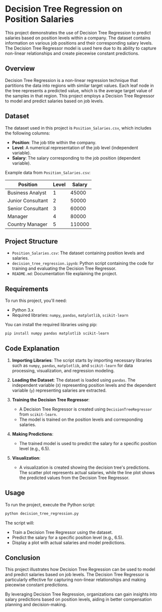 # Decision Tree Regression on Position Salaries

This project demonstrates the use of Decision Tree Regression to predict salaries based on position levels within a company. The dataset contains information on various job positions and their corresponding salary levels. The Decision Tree Regressor model is used here due to its ability to capture non-linear relationships and create piecewise constant predictions.

## Overview

Decision Tree Regression is a non-linear regression technique that partitions the data into regions with similar target values. Each leaf node in the tree represents a predicted value, which is the average target value of the samples in that region. This project employs a Decision Tree Regressor to model and predict salaries based on job levels.

## Dataset

The dataset used in this project is `Position_Salaries.csv`, which includes the following columns:

- **Position**: The job title within the company.
- **Level**: A numerical representation of the job level (independent variable).
- **Salary**: The salary corresponding to the job position (dependent variable).

Example data from `Position_Salaries.csv`:

| Position          | Level | Salary |
|-------------------|-------|--------|
| Business Analyst  | 1     | 45000  |
| Junior Consultant | 2     | 50000  |
| Senior Consultant | 3     | 60000  |
| Manager           | 4     | 80000  |
| Country Manager   | 5     | 110000 |

## Project Structure

- `Position_Salaries.csv`: The dataset containing position levels and salaries.
- `decision_tree_regression.ipynb`: Python script containing the code for training and evaluating the Decision Tree Regressor.
- `README.md`: Documentation file explaining the project.

## Requirements

To run this project, you'll need:

- Python 3.x
- Required libraries: `numpy`, `pandas`, `matplotlib`, `scikit-learn`

You can install the required libraries using pip:

```bash
pip install numpy pandas matplotlib scikit-learn
```

## Code Explanation

1. **Importing Libraries**: The script starts by importing necessary libraries such as `numpy`, `pandas`, `matplotlib`, and `scikit-learn` for data processing, visualization, and regression modeling.

2. **Loading the Dataset**: The dataset is loaded using `pandas`. The independent variable (`X`) representing position levels and the dependent variable (`y`) representing salaries are extracted.

3. **Training the Decision Tree Regressor**:
   - A Decision Tree Regressor is created using `DecisionTreeRegressor` from `scikit-learn`.
   - The model is trained on the position levels and corresponding salaries.

4. **Making Predictions**:
   - The trained model is used to predict the salary for a specific position level (e.g., 6.5).

5. **Visualization**:
   - A visualization is created showing the decision tree's predictions. The scatter plot represents actual salaries, while the line plot shows the predicted values from the Decision Tree Regressor.

## Usage

To run the project, execute the Python script:

```bash
python decision_tree_regression.py
```

The script will:

- Train a Decision Tree Regressor using the dataset.
- Predict the salary for a specific position level (e.g., 6.5).
- Display a plot with actual salaries and model predictions.

## Conclusion

This project illustrates how Decision Tree Regression can be used to model and predict salaries based on job levels. The Decision Tree Regressor is particularly effective for capturing non-linear relationships and making piecewise constant predictions.

By leveraging Decision Tree Regression, organizations can gain insights into salary predictions based on position levels, aiding in better compensation planning and decision-making.
